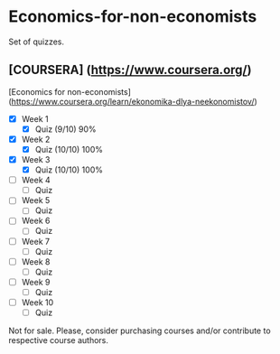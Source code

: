 # Economics-for-non-economists
Set of quizzes.

## [COURSERA] (https://www.coursera.org/)
[Economics for non-economists] (https://www.coursera.org/learn/ekonomika-dlya-neekonomistov/)

- [x] Week 1
  - [x] Quiz (9/10) 90%
- [x] Week 2
  - [x] Quiz (10/10) 100%
- [x] Week 3
  - [x] Quiz (10/10) 100%
- [ ] Week 4
  - [ ] Quiz
- [ ] Week 5
  - [ ] Quiz
- [ ] Week 6
  - [ ] Quiz
- [ ] Week 7
  - [ ] Quiz
- [ ] Week 8
  - [ ] Quiz
- [ ] Week 9
  - [ ] Quiz
- [ ] Week 10
  - [ ] Quiz

Not for sale. Please, consider purchasing courses and/or contribute to respective course authors.
